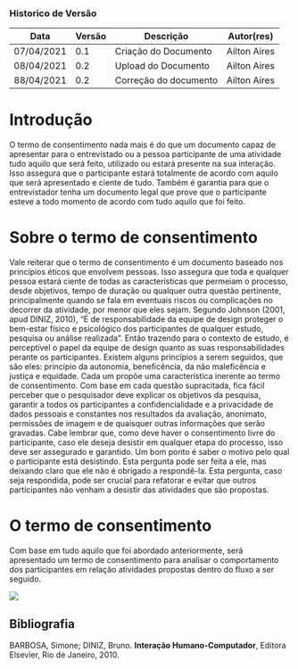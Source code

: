 

### Historico de Versão

| Data       | Versão | Descrição             | Autor(res)      |
| ---------- | ------ | --------------------- | --------------- |
| 07/04/2021 | 0.1   | Criação do Documento           | Ailton Aires |
| 08/04/2021 | 0.2  | Upload do Documento          | Ailton Aires |
| 88/04/2021 | 0.2  | Correção do documento          | Ailton Aires |

# Introdução

O termo de consentimento nada mais é do que um documento capaz de apresentar para o entrevistado ou a pessoa participante de uma atividade tudo aquilo que será feito, utilizado ou estará presente na sua interação. Isso assegura que o participante estará totalmente de acordo com aquilo que será apresentado e ciente de tudo. Também é garantia para que o entrevistador tenha um documento legal que prove que o participante esteve a todo momento de acordo com tudo aquilo que foi feito.

# Sobre o termo de consentimento

Vale reiterar que o termo de consentimento é um documento baseado nos princípios éticos que envolvem pessoas. Isso assegura que toda e qualquer pessoa estará ciente de todas as características que permeiam o processo, desde objetivos, tempo de duração ou qualquer outra questão pertinente, principalmente quando se fala em eventuais riscos ou complicações no decorrer da atividade, por menor que eles sejam. 
	Segundo Johnson (2001, apud DINIZ, 2010), “É de responsabilidade da equipe de design proteger o bem-estar físico e psicológico dos participantes de qualquer estudo, pesquisa ou análise realizada”. Então trazendo para o contexto de estudo, é perceptível o papel da equipe de design quanto as suas responsabilidades perante os participantes. Existem alguns princípios a serem seguidos, que são eles: princípio da autonomia, beneficência, da não maleficência e justiça e equidade. Cada um propõe uma característica inerente ao termo de consentimento. 
	Com base em cada questão supracitada, fica fácil perceber que o pesquisador deve explicar os objetivos da pesquisa, garantir a todos os participantes a confidencialidade e a privacidade de dados pessoais e constantes nos resultados da avaliação, anonimato, permissões de imagem e de quaisquer outras informações que serão gravadas. Cabe lembrar que, como deve haver o consentimento livre do participante, caso ele deseja desistir em qualquer etapa do processo, isso deve ser assegurado e garantido. Um bom ponto é saber o motivo pelo qual o participante está desistindo. Esta pergunta pode ser feita a ele, mas deixando claro que ele não é obrigado a respondê-la. Esta pergunta, caso seja respondida, pode ser crucial para refatorar e evitar que outros participantes não venham a desistir das atividades que são propostas.
	
# O termo de consentimento

  Com base em tudo aquilo que foi abordado anteriormente, será apresentado um termo de consentimento para analisar o comportamento dos participantes em relação atividades propostas dentro do fluxo a ser seguido.
  
![](https://github.com/Interacao-Humano-Computador/2020.2-forumPiR2/blob/c8723b07edb6f077c7261924309a5dfae11d084a/docs/assets/termo-de-aceitacao.jpg)
  
  
## Bibliografia
  
  BARBOSA, Simone; DINIZ, Bruno. **Interação Humano-Computador**, Editora Elsevier, Rio de Janeiro, 2010.
  
